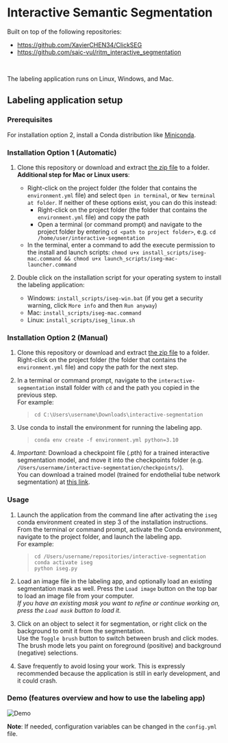 # Interactive Semantic Segmentation

Built on top of the following repositories:  
- https://github.com/XavierCHEN34/ClickSEG
- https://github.com/saic-vul/ritm_interactive_segmentation

<br>

The labeling application runs on Linux, Windows, and Mac.

## Labeling application setup
### Prerequisites
For installation option 2, install a Conda distribution like [Miniconda](https://docs.conda.io/en/latest/miniconda.html).  

### Installation Option 1 (Automatic)
1. Clone this repository or download and extract [the zip file](https://github.com/fogg-lab/interactive-segmentation/archive/refs/heads/main.zip) to a folder.  
**Additional step for Mac or Linux users**: 
    - Right-click on the project folder (the folder that contains the `environment.yml` file) and select `Open in terminal`, or `New terminal at folder`. If neither of these options exist, you can do this instead:  
      - Right-click on the project folder (the folder that contains the `environment.yml` file) and copy the path
      - Open a terminal (or command prompt) and navigate to the project folder by entering `cd <path to project folder>`, e.g. `cd /home/user/interactive-segmentation`
    - In the terminal, enter a command to add the execute permission to the install and launch scripts: `chmod u+x install_scripts/iseg-mac.command && chmod u+x launch_scripts/iseg-mac-launcher.command`

2. Double click on the installation script for your operating system to install the labeling application:  
    - Windows: `install_scripts/iseg-win.bat` (if you get a security warning, click `More info` and then `Run anyway`)  
    - Mac: `install_scripts/iseg-mac.command`  
    - Linux: `install_scripts/iseg_linux.sh`  

### Installation Option 2 (Manual)
1. Clone this repository or download and extract [the zip file](https://github.com/fogg-lab/interactive-segmentation/archive/refs/heads/main.zip) to a folder.  
Right-click on the project folder (the folder that contains the `environment.yml` file) and copy the path for the next step.

2. In a terminal or command prompt, navigate to the `interactive-segmentation` install folder with `cd` and the path you copied in the previous step.  
For example:  
    > `cd C:\Users\username\Downloads\interactive-segmentation`  

3. Use conda to install the environment for running the labeling app.  
    > `conda env create -f environment.yml python=3.10`  

4. *Important*: Download a checkpoint file (.pth) for a trained interactive segmentation model, and move it into the checkpoints folder (e.g. `/Users/username/interactive-segmentation/checkpoints/`).  
You can download a trained model (trained for endothelial tube network segmentation) at [this link](https://drive.google.com/file/d/1JJZalxTMQFL9grnEBmHNQ37IezOhjDYZ/view?usp=share_link).  

### Usage  
1. Launch the application from the command line after activating the `iseg` conda environment created in step 3 of the installation instructions.  
From the terminal or command prompt, activate the Conda environment, navigate to the project folder, and launch the labeling app.  
For example:  
    > `cd /Users/username/repositories/interactive-segmentation`  
    > `conda activate iseg`  
    > `python iseg.py`

2. Load an image file in the labeling app, and optionally load an existing segmentation mask as well.
   Press the `Load image` button on the top bar to load an image file from your computer.  
   *If you have an existing mask you want to refine or continue working on, press the `Load mask` button to load it.*

3. Click on an object to select it for segmentation, or right click on the background to omit it from the segmentation.  
   Use the `Toggle brush` button to switch between brush and click modes. The brush mode lets you paint on foreground (positive) and background (negative) selections.  

4. Save frequently to avoid losing your work. This is expressly recommended because the application is still in early development, and it could crash.  

### Demo (features overview and how to use the labeling app)  
![Demo](./assets/img/demo.gif)

**Note**: If needed, configuration variables can be changed in the `config.yml` file.
